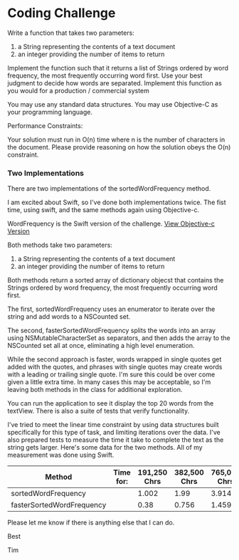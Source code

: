 # Coding Challenge

Write a function that takes two parameters:

1. a String representing the contents of a text document
2. an integer providing the number of items to return

Implement the function such that it returns a list of Strings ordered by word frequency, the most frequently occurring word first.
Use your best judgment to decide how words are separated.
Implement this function as you would for a production / commercial system

You may use any standard data structures.
You may use Objective-C as your programming language.

Performance Constraints:

Your solution must run in O(n) time where n is the number of characters in the document.
Please provide reasoning on how the solution obeys the O(n) constraint.


### Two Implementations

There are two implementations of the sortedWordFrequency method.

I am excited about Swift, so I've done both implementations twice. The fist time, using swift, and the same methods again using Objective-c.

WordFrequency is the Swift version of the challenge. [View Objective-c Version](https://github.com/timstephenson/OCWordFrequency)

Both methods take two parameters:

1. a String representing the contents of a text document
2. an integer providing the number of items to return

Both methods return a sorted array of dictionary objecst that contains the Strings ordered by word frequency,
the most frequently occurring word first.

The first, sortedWordFrequency uses an enumerator to iterate over the string and add words
to a NSCounted set.

The second, fasterSortedWordFrequency splits the words into an array using NSMutableCharacterSet
as separators, and then adds the array to the NSCounted set all at once, eliminating a high level enumeration.

While the second approach is faster, words wrapped in single quotes get added with the quotes,
and phrases with single quotes may create words with a leading or trailing single quote. I'm sure this
could be over come given a little extra time. In many cases this may be acceptable, so I'm leaving
both methods in the class for additional exploration.

You can run the application to see it display the top 20 words from the textView. There is also a suite of tests that verify functionality.

I've tried to meet the linear time constraint by using data structures built specifically for this type of task, and limiting iterations over the data. I've also prepared tests to measure the time it take to complete the text as the string gets larger. Here's some data for the two methods. All of my measurement was done using Swift.


Method                      | Time for:  | 191,250 Chrs | 382,500 Chrs | 765,000 Chrs | 1,530,000 Chrs | 3,060,000 Chrs
----------------------------| ---------- | ------------ | ------------ | ------------ | -------------- | ----------------
sortedWordFrequency         |            | 1.002        | 1.99         | 3.914        | 8.02           | 15.985
fasterSortedWordFrequency   |            | 0.38         | 0.756        | 1.459        | 3.013          | 5.991

Please let me know if there is anything else that I can do.

Best

Tim

